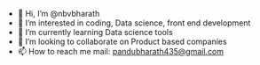 - 👋 Hi, I’m @nbvbharath
- 👀 I’m interested in coding, Data science, front end development
- 🌱 I’m currently learning Data science tools
- 💞️ I’m looking to collaborate on Product based companies
- 📫 How to reach me mail: pandubharath435@gmail.com

<!---
nbvbharath/nbvbharath is a ✨ special ✨ repository because its `README.md` (this file) appears on your GitHub profile.
You can click the Preview link to take a look at your changes.
--->
